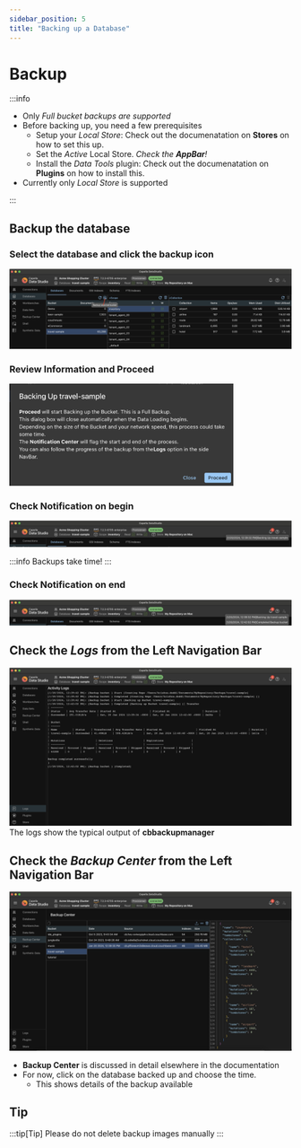 ```yaml
---
sidebar_position: 5
title: "Backing up a Database"
---
```


# Backup

:::info

- Only _Full bucket backups are supported_
- Before backing up, you need a few prerequisites
  - Setup your _Local Store_: Check out the documenatation on **Stores** on how to set this up.
  - Set the _Active_ Local Store. _Check the **AppBar**!_
  - Install the _Data Tools_ plugin: Check out the documenatation on **Plugins** on how to install this.
- Currently only _Local Store_ is supported

:::

## Backup the database

### Select the database and click the backup icon

![backup-select](/img/backup/backup-select.png)

### Review Information and Proceed

  <img src="/img/backup/backup-dialog.png" width="400" alt="backup-dialog" />

### Check Notification on begin

![backup-notification](/img/backup/backup-notification.png)

:::info
Backups take time!
:::

### Check Notification on end

![backup-notification](/img/backup/backup-notification-end.png)

## Check the _Logs_ from the Left Navigation Bar

![backup-notification](/img/backup/backup-logs.png)
The logs show the typical output of **cbbackupmanager**

## Check the _Backup Center_ from the Left Navigation Bar

![backup-notification](/img/backup/backup-check-center.png)

- **Backup Center** is discussed in detail elsewhere in the documentation
- For now, click on the database backed up and choose the time.
  - This shows details of the backup available

## Tip

:::tip[Tip]
Please do not delete backup images manually
:::
